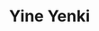 ---
title:  "Yine Yenki"
metadate: "hide"
categories: [ Participant, UI ]
image: "/assets/images/placeholder.png"
---